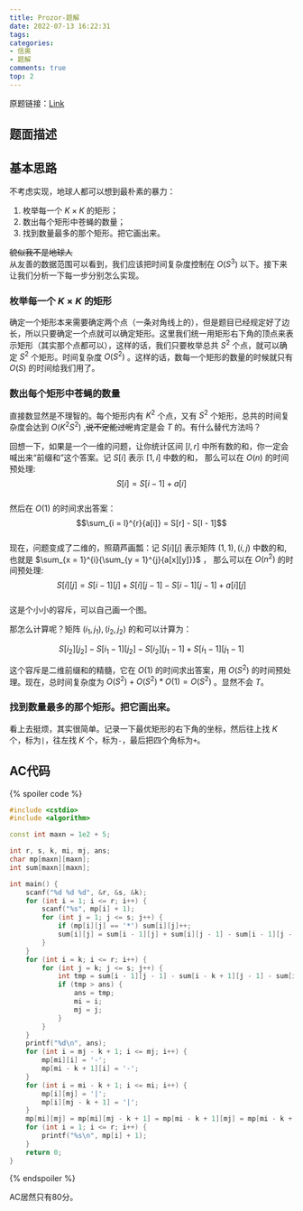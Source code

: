 ```yaml
---
title: Prozor-题解
date: 2022-07-13 16:22:31
tags:
categories:
- 信奥
- 题解
comments: true
top: 2
---
```

原题链接：[Link](https://www.luogu.com.cn/problem/P8033)

## 题面描述

<!-- more -->

## 基本思路
不考虑实现，地球人都可以想到最朴素的暴力：  
1. 枚举每一个 $K \times K$ 的矩形；  
2. 数出每个矩形中苍蝇的数量；  
3. 找到数量最多的那个矩形。把它画出来。  

~~貌似我不是地球人~~  
从友善的数据范围可以看到，我们应该把时间复杂度控制在 $O(S^3)$ 以下。接下来让我们分析一下每一步分别怎么实现。  

### 枚举每一个 $K \times K$ 的矩形
确定一个矩形本来需要确定两个点（一条对角线上的），但是题目已经规定好了边长，所以只要确定一个点就可以确定矩形。这里我们统一用矩形右下角的顶点来表示矩形（其实那个点都可以），这样的话，我们只要枚举总共 $S^2$ 个点，就可以确定 $S^2$ 个矩形。时间复杂度 $O(S^2)$ 。这样的话，数每一个矩形的数量的时候就只有 $O(S)$ 的时间给我们用了。  

### 数出每个矩形中苍蝇的数量
直接数显然是不理智的。每个矩形内有 $K^2$ 个点，又有 $S^2$ 个矩形，总共的时间复杂度会达到 $O(K^2S^2)$ ,~~说不定能过呢~~肯定是会 $T$ 的。有什么替代方法吗？  

回想一下，如果是一个一维的问题，让你统计区间 $[l, r]$ 中所有数的和，你一定会喊出来“前缀和”这个答案。记 $S[i]$ 表示 $[1, i]$ 中数的和， 那么可以在 $O(n)$ 的时间预处理:
$$S[i] = S[i - 1] + a[i]$$  
然后在 $O(1)$ 的时间求出答案：
$$\sum_{i = l}^{r}{a[i]} = S[r] - S[l - 1]$$  
现在，问题变成了二维的，照葫芦画瓢：记 $S[i][j]$ 表示矩阵 $(1,1),(i,j)$ 中数的和,也就是 $\sum_{x = 1}^{i}{\sum_{y = 1}^{j}{a[x][y]}}$ ， 那么可以在 $O(n^2)$ 的时间预处理:  
$$S[i][j] = S[i - 1][j] + S[i][j - 1] - S[i - 1][j - 1] + a[i][j]$$  
这是个小小的容斥，可以自己画一个图。  

那怎么计算呢？矩阵 $(i_1,j_1),(i_2,j_2)$ 的和可以计算为： 

$$
S[i_2][j_2] - S[i_1 - 1][j_2] - S[i_2][j_1 - 1] + S[i_1 - 1][j_1 - 1]
$$  

这个容斥是二维前缀和的精髓，它在 $O(1)$ 的时间求出答案，用 $O(S^2)$ 的时间预处理。现在，总时间复杂度为 $O(S^2) + O(S^2) * O(1) = O(S^2)$ 。显然不会 $T$。  

### 找到数量最多的那个矩形。把它画出来。
看上去挺烦，其实很简单。记录一下最优矩形的右下角的坐标，然后往上找 $K$ 个，标为`|`，往左找 $K$ 个，标为`-`，最后把四个角标为`+`。
  
## AC代码

{% spoiler code %}

```cpp
#include <cstdio>
#include <algorithm>

const int maxn = 1e2 + 5;

int r, s, k, mi, mj, ans;
char mp[maxn][maxn];
int sum[maxn][maxn];

int main() {
    scanf("%d %d %d", &r, &s, &k);
    for (int i = 1; i <= r; i++) {
        scanf("%s", mp[i] + 1);
        for (int j = 1; j <= s; j++) {
            if (mp[i][j] == '*') sum[i][j]++;
            sum[i][j] = sum[i - 1][j] + sum[i][j - 1] - sum[i - 1][j - 1] + sum[i][j];
        }
    } 
    for (int i = k; i <= r; i++) {
        for (int j = k; j <= s; j++) {
            int tmp = sum[i - 1][j - 1] - sum[i - k + 1][j - 1] - sum[i - 1][j - k + 1] + sum[i - k + 1][j - k + 1]; //注意边界取不到
            if (tmp > ans) {
                ans = tmp;
                mi = i;
                mj = j;
            }
        }
    }
    printf("%d\n", ans);
    for (int i = mj - k + 1; i <= mj; i++) {
        mp[mi][i] = '-';
        mp[mi - k + 1][i] = '-';
    }
    for (int i = mi - k + 1; i <= mi; i++) {
        mp[i][mj] = '|';
        mp[i][mj - k + 1] = '|';
    }
    mp[mi][mj] = mp[mi][mj - k + 1] = mp[mi - k + 1][mj] = mp[mi - k + 1][mj - k + 1] = '+';
    for (int i = 1; i <= r; i++) {
        printf("%s\n", mp[i] + 1);
    }
    return 0;
}
```

{% endspoiler %}

AC居然只有80分。  